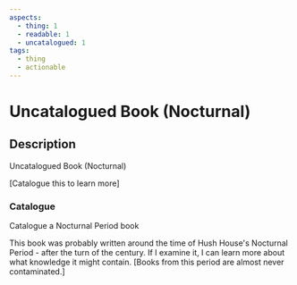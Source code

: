 ```yaml
---
aspects:
  - thing: 1
  - readable: 1
  - uncatalogued: 1
tags:
  - thing
  - actionable
---
```


# Uncatalogued Book (Nocturnal)

## Description
Uncatalogued Book (Nocturnal)

[Catalogue this to learn more]

### Catalogue
Catalogue a Nocturnal Period book

This book was probably written around the time of Hush House's Nocturnal Period - after the turn of the century. If I examine it, I can learn more about what knowledge it might contain. [Books from this period are almost never contaminated.]